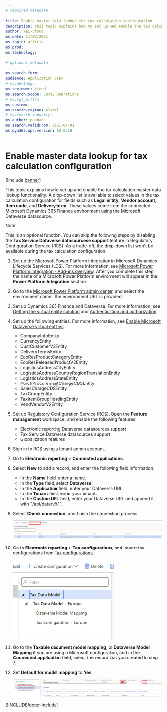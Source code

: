 ```yaml
---
# required metadata

title: Enable master data lookup for tax calculation configuration
description: This topic explains how to set up and enable the tax calculation master data lookup functionality.
author: kai-cloud
ms.date: 11/03/2021
ms.topic: article
ms.prod: 
ms.technology: 

# optional metadata

ms.search.form:
audience: Application user
# ms.devlang: 
ms.reviewer: kfend
ms.search.scope: Core, Operations
# ms.tgt_pltfrm: 
ms.custom: 
ms.search.region: Global
# ms.search.industry: 
ms.author: pashao
ms.search.validFrom: 2021-04-01
ms.dyn365.ops.version: 10.0.18
---
```


# Enable master data lookup for tax calculation configuration 

[!include [banner](../includes/banner.md)]

This topic explains how to set up and enable the tax calculation master data lookup functionality. A drop-down list is available to select values in the tax calculation configuration for fields such as **Legal entity**, **Vendor account**, **Item code**, and **Delivery term**. These values come from the connected Microsoft Dynamics 365 Finance environment using the Microsoft Dataverse datasource.

> [!NOTE] 
> This is an optional function. You can skip the following steps by disabling the **Tax Service Dataverse datasourcese support** feature in Regulatory Configuration Service (RCS). As a trade-off, the drop-down list won't be available during the tax calculation configuration.

1. Set up the Microsoft Power Platform integration in Microsoft Dynamics Lifecycle Services (LCS). For more information, see [Microsoft Power Platform integration - Add-ins overview](../../fin-ops-core/dev-itpro/power-platform/add-ins-overview.md). After you complete this step, the name of a Microsoft Power Platform environment will appear in the **Power Platform Integration** section.
2. Go to the [Microsoft Power Platform admin center](https://admin.powerplatform.microsoft.com/environments), and select the environment name. The environment URL is provided.
3. Set up Dynamics 365 Finance and Dataverse. For more information, see [Getting the virtual entity solution](../../fin-ops-core/dev-itpro/power-platform/admin-reference.md#get-virtual-entity-solution) and [Authentication and authorization](../../fin-ops-core/dev-itpro/power-platform/admin-reference.md#authentication-and-authorization).
4. Set up the following entities. For more information, see [Enable Microsoft Dataverse virtual entities](../../fin-ops-core/dev-itpro/power-platform/enable-virtual-entities.md).

    - CompanyInfoEntity
    - CurrencyEntity
    - CustCustomerV3Entity
    - DeliveryTermsEntity
    - EcoResProductCategoryEntity
    - EcoResReleasedProductV2Entity
    - LogisticsAddressCityEntity
    - LogisticsAddressCountryRegionTranslationEntity
    - LogisticsAddressStateEntity
    - PurchProcurementChargeCDSEntity
    - SalesChargeCDSEntity
    - TaxGroupEntity
    - TaxItemGroupHeadingEntity
    - VendVendorV2Entity

5. Set up Regulatory Configuration Service (RCS). Open the **Feature management** workspace, and enable the following features:

    - Electronic reporting Dataverse datasources support
    - Tax Service Dataverse datasources support
    - Globalization features

6. Sign in to RCS using a tenant admin account.
7. Go to **Electronic reporting** > **Connected applications**. 
8. Select **New** to add a record, and enter the following field information. 

    - In the **Name** field, enter a name.
    - In the **Type** field, select **Dataverse**.
    - In the **Application** field, enter your Dataverse URL.
    - In the **Tenant** field, enter your tenant.
    - In the **Custom URL** field, enter your Dataverse URL and append it with "/api/data/v9.1".

9. Select **Check connection**, and finish the connection process. 

    [![Check connection button.](./media/tax-service-setup-environment-for-mater-date-pic1.png)](./media/tax-service-setup-environment-for-mater-date-pic1.png)

10. Go to **Electronic reporting** > **Tax configurations**, and import tax configurations from [Tax configurations](https://go.microsoft.com/fwlink/?linkid=2158352).

    [![Tax configurations page, Tax data model tree.](./media/tax-service-setup-environment-for-mater-date-pic2.png)](./media/tax-service-setup-environment-for-mater-date-pic2.png)

11. Go to the **Taxable document model mapping**, or **Dataverse Model Mapping** if you are using a Microsoft configuration, and in the **Connected application** field, select the record that you created in step 7.
12. Set **Default for model mapping** to **Yes**.

    [![Model mapping page.](./media/tax-service-setup-environment-for-mater-date-pic3.png)](./media/tax-service-setup-environment-for-mater-date-pic3.png)


[!INCLUDE[footer-include](../../includes/footer-banner.md)]
